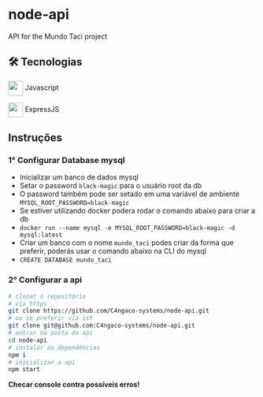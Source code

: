 # node-api

API for the Mundo Taci project

## 🛠 Tecnologias      
<img src="https://cdn.jsdelivr.net/gh/devicons/devicon/icons/javascript/javascript-plain.svg" align="center" width="30" height="30" /> Javascript

<img src="https://cdn.jsdelivr.net/gh/devicons/devicon/icons/express/express-original.svg" align="center" width="30" height="30" /> ExpressJS

## Instruções

### 1° Configurar Database mysql

- Inicializar um banco de dados mysql
- Setar o password `black-magic` para o usuário root da db
- O password também pode ser setado em uma variável de ambiente `MYSQL_ROOT_PASSWORD=black-magic`
- Se estiver utilizando docker podera rodar o comando abaixo para criar a db
- `docker run --name mysql -e MYSQL_ROOT_PASSWORD=black-magic -d mysql:latest`
- Criar um banco com o nome `mundo_taci` podes criar da forma que preferir, poderás usar o comando abaixo na CLI do mysql
- `CREATE DATABASE mundo_taci`

### 2° Configurar a api

```sh
# clonar o repositório
# via https
git clone https://github.com/C4ngaco-systems/node-api.git
# ou se preferir via ssh
git clone git@github.com:C4ngaco-systems/node-api.git
# entrar na pasta do api
cd node-api
# instalar as dependências
npm i
# inicializar a api
npm start
```
**Checar console contra possíveis erros!**




